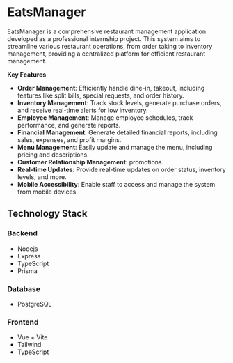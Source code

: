 # EatsManager

EatsManager is a comprehensive restaurant management application developed as a professional internship project. This system aims to streamline various restaurant operations, from order taking to inventory management, providing a centralized platform for efficient restaurant management.



**Key Features**

* **Order Management**: Efficiently handle dine-in, takeout, including features like split bills, special requests, and order history.
* **Inventory Management**: Track stock levels, generate purchase orders, and receive real-time alerts for low inventory.
* **Employee Management**: Manage employee schedules, track performance, and generate reports.
* **Financial Management**: Generate detailed financial reports, including sales, expenses, and profit margins.
* **Menu Management**: Easily update and manage the menu, including pricing and descriptions.
* **Customer Relationship Management**: promotions.
* **Real-time Updates**: Provide real-time updates on order status, inventory levels, and more.
* **Mobile Accessibility**: Enable staff to access and manage the system from mobile devices.

## Technology Stack

### Backend
* Nodejs
* Express
* TypeScript
* Prisma

### Database
* PostgreSQL

### Frontend
* Vue + Vite
* Tailwind
* TypeScript
